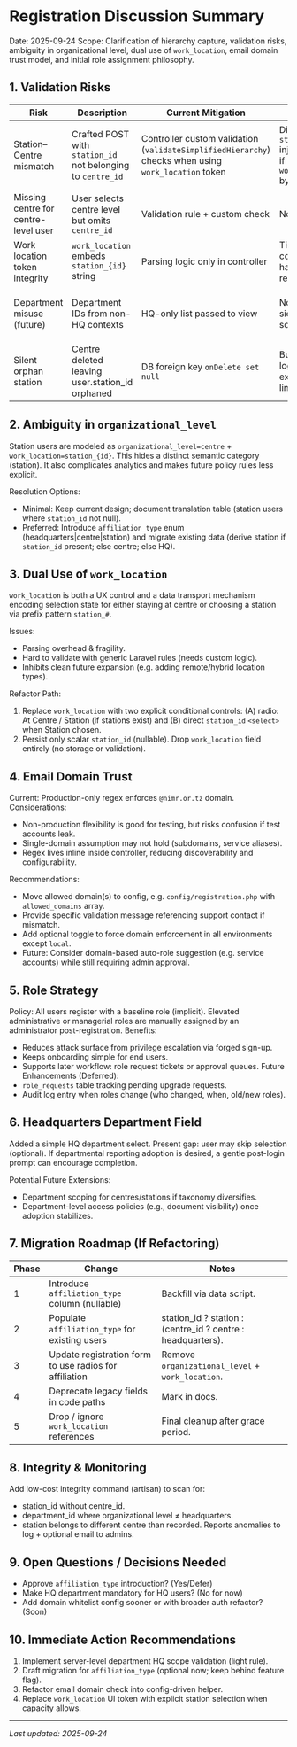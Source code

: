 # Registration Discussion Summary

Date: 2025-09-24
Scope: Clarification of hierarchy capture, validation risks, ambiguity in organizational level, dual use of `work_location`, email domain trust model, and initial role assignment philosophy.

## 1. Validation Risks
| Risk | Description | Current Mitigation | Gap | Recommendation |
|------|-------------|--------------------|-----|----------------|
| Station–Centre mismatch | Crafted POST with `station_id` not belonging to `centre_id` | Controller custom validation (`validateSimplifiedHierarchy`) checks when using `work_location` token | Direct `station_id` injection path if `work_location` bypassed | Enforce explicit server check whenever `station_id` present (independent of work_location) |
| Missing centre for centre-level user | User selects centre level but omits `centre_id` | Validation rule + custom check | None | Keep; add Form Request for consistency |
| Work location token integrity | `work_location` embeds `station_{id}` string | Parsing logic only in controller | Tight coupling; harder to refactor | Replace with direct station select & remove token encoding |
| Department misuse (future) | Department IDs from non-HQ contexts | HQ-only list passed to view | No server-side parent scope check | Add rule verifying `department_id` belongs to HQ when level=headquarters |
| Silent orphan station | Centre deleted leaving user.station_id orphaned | DB foreign key `onDelete set null` | Business logic may still expect linkage | Periodic integrity job or constraint-based reporting |

## 2. Ambiguity in `organizational_level`
Station users are modeled as `organizational_level=centre` + `work_location=station_{id}`. This hides a distinct semantic category (station). It also complicates analytics and makes future policy rules less explicit.

Resolution Options:
- Minimal: Keep current design; document translation table (station users where `station_id` not null).
- Preferred: Introduce `affiliation_type` enum (headquarters|centre|station) and migrate existing data (derive station if `station_id` present; else centre; else HQ).

## 3. Dual Use of `work_location`
`work_location` is both a UX control and a data transport mechanism encoding selection state for either staying at centre or choosing a station via prefix pattern `station_#`.

Issues:
- Parsing overhead & fragility.
- Hard to validate with generic Laravel rules (needs custom logic).
- Inhibits clean future expansion (e.g. adding remote/hybrid location types).

Refactor Path:
1. Replace `work_location` with two explicit conditional controls: (A) radio: At Centre / Station (if stations exist) and (B) direct `station_id` `<select>` when Station chosen.
2. Persist only scalar `station_id` (nullable). Drop `work_location` field entirely (no storage or validation).

## 4. Email Domain Trust
Current: Production-only regex enforces `@nimr.or.tz` domain.
Considerations:
- Non-production flexibility is good for testing, but risks confusion if test accounts leak.
- Single-domain assumption may not hold (subdomains, service aliases).
- Regex lives inline inside controller, reducing discoverability and configurability.

Recommendations:
- Move allowed domain(s) to config, e.g. `config/registration.php` with `allowed_domains` array.
- Provide specific validation message referencing support contact if mismatch.
- Add optional toggle to force domain enforcement in all environments except `local`.
- Future: Consider domain-based auto-role suggestion (e.g. service accounts) while still requiring admin approval.

## 5. Role Strategy
Policy: All users register with a baseline role (implicit). Elevated administrative or managerial roles are manually assigned by an administrator post-registration.
Benefits:
- Reduces attack surface from privilege escalation via forged sign-up.
- Keeps onboarding simple for end users.
- Supports later workflow: role request tickets or approval queues.
Future Enhancements (Deferred):
- `role_requests` table tracking pending upgrade requests.
- Audit log entry when roles change (who changed, when, old/new roles).

## 6. Headquarters Department Field
Added a simple HQ department select. Present gap: user may skip selection (optional). If departmental reporting adoption is desired, a gentle post-login prompt can encourage completion.

Potential Future Extensions:
- Department scoping for centres/stations if taxonomy diversifies.
- Department-level access policies (e.g., document visibility) once adoption stabilizes.

## 7. Migration Roadmap (If Refactoring)
| Phase | Change | Notes |
|-------|--------|-------|
| 1 | Introduce `affiliation_type` column (nullable) | Backfill via data script. |
| 2 | Populate `affiliation_type` for existing users | station_id ? station : (centre_id ? centre : headquarters). |
| 3 | Update registration form to use radios for affiliation | Remove `organizational_level` + `work_location`. |
| 4 | Deprecate legacy fields in code paths | Mark in docs. |
| 5 | Drop / ignore `work_location` references | Final cleanup after grace period. |

## 8. Integrity & Monitoring
Add low-cost integrity command (artisan) to scan for:
- station_id without centre_id.
- department_id where organizational level ≠ headquarters.
- station belongs to different centre than recorded.
Reports anomalies to log + optional email to admins.

## 9. Open Questions / Decisions Needed
- Approve `affiliation_type` introduction? (Yes/Defer)
- Make HQ department mandatory for HQ users? (No for now)
- Add domain whitelist config sooner or with broader auth refactor? (Soon)

## 10. Immediate Action Recommendations
1. Implement server-level department HQ scope validation (light rule).
2. Draft migration for `affiliation_type` (optional now; keep behind feature flag).
3. Refactor email domain check into config-driven helper.
4. Replace `work_location` UI token with explicit station selection when capacity allows.

---
_Last updated: 2025-09-24_
